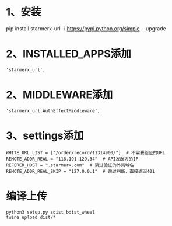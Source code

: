 # 1、安装
 pip install starmerx-url -i https://pypi.python.org/simple --upgrade
# 2、INSTALLED_APPS添加
    'starmerx_url',
# 2、MIDDLEWARE添加
    'starmerx_url.AuthEffectMiddleware',
# 3、settings添加
    WHITE_URL_LIST = ["/order/record/11314900/"]  # 不需要验证的URL
    REMOTE_ADDR_REAL = "118.191.129.34"  # API发起方的IP
    REFERER_HOST = ".starmerx.com"  # 跳过验证的外网域名
    REMOTE_ADDR_REAL_SKIP = "127.0.0.1"  # 跳过判断，直接返回401

# 编译上传
    python3 setup.py sdist bdist_wheel
    twine upload dist/*